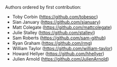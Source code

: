 Authors ordered by first contribution:

 - Toby Corbin (https://github.com/tobespc)  
 - Sian January (https://github.com/sjanuary)
 - Matt Colegate (https://github.com/mattcolegate)
 - Julie Stalley (https://github.com/stalleyj) 
 - Sam Roberts (https://github.com/sam-github)
 - Ryan Graham (https://github.com/rmg)
 - William Taylor (https://github.com/william-taylor) 
 - Howard Hellyer (https://github.com/hhellyer) 
 - Julien Arnold (https://github.com/JulienArnold)
 
